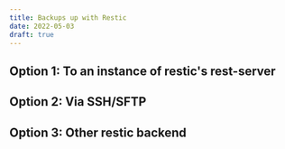 ```yaml
---
title: Backups up with Restic
date: 2022-05-03
draft: true
---
```


## Option 1: To an instance of restic's rest-server

## Option 2: Via SSH/SFTP

## Option 3: Other restic backend
